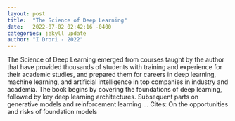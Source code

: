 ```yaml
---
layout: post
title:  "The Science of Deep Learning"
date:   2022-07-02 02:42:16 -0400
categories: jekyll update
author: "I Drori - 2022"
---
```

The Science of Deep Learning emerged from courses taught by the author that have provided thousands of students with training and experience for their academic studies, and prepared them for careers in deep learning, machine learning, and artificial intelligence in top companies in industry and academia. The book begins by covering the foundations of deep learning, followed by key deep learning architectures. Subsequent parts on generative models and reinforcement learning …
Cites: ‪On the opportunities and risks of foundation models‬  